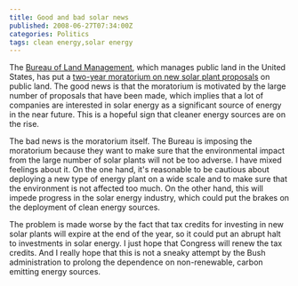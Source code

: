 ```yaml
---
title: Good and bad solar news
published: 2008-06-27T07:34:00Z
categories: Politics
tags: clean energy,solar energy
---
```


<p>
The <a href="http://www.blm.gov/ ">Bureau of Land Management</a>, which manages public land in the United States, has put a <a href="http://www.nytimes.com/2008/06/27/us/27solar.html">two-year moratorium on new solar plant proposals</a> on public land.  The good news is that the moratorium is motivated by the large number of proposals that have been made, which implies that a lot of companies are interested in solar energy as a significant source of energy in the near future.  This is a hopeful sign that cleaner energy sources are on the rise.
</p>

<!--more-->

<p>
The bad news is the moratorium itself.  The Bureau is imposing the moratorium because they want to make sure that the environmental impact from the large number of solar plants will not be too adverse.  I have mixed feelings about it.  On the one hand, it's reasonable to be cautious about deploying a new type of energy plant on a wide scale and to make sure that the environment is not affected too much.  On the other hand, this will impede progress in the solar energy industry, which could put the brakes on the deployment of clean energy sources.
</p>

<p>
The problem is made worse by the fact that tax credits for investing in new solar plants will expire at the end of the year, so it could put an abrupt halt to investments in solar energy.  I just hope that Congress will renew the tax credits.  And I really hope that this is not a sneaky attempt by the Bush administration to prolong the dependence on non-renewable, carbon emitting energy sources.
</p>

